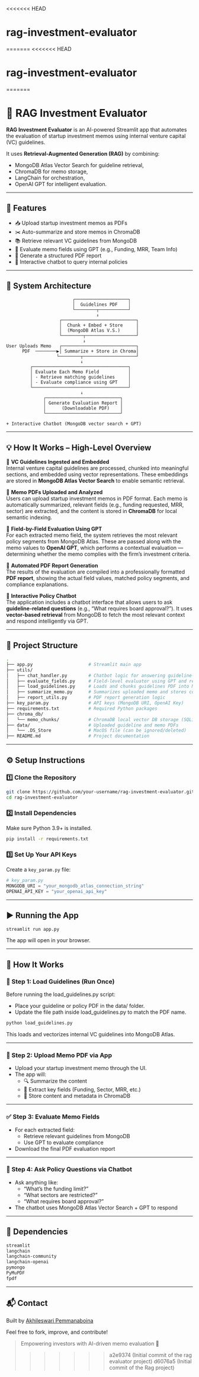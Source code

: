 <<<<<<< HEAD
# rag-investment-evaluator
=======
<<<<<<< HEAD
# rag-investment-evaluator
=======
# 💼 RAG Investment Evaluator

**RAG Investment Evaluator** is an AI-powered Streamlit app that automates the evaluation of startup investment memos using internal venture capital (VC) guidelines.

It uses **Retrieval-Augmented Generation (RAG)** by combining:
- MongoDB Atlas Vector Search for guideline retrieval,
- ChromaDB for memo storage,
- LangChain for orchestration,
- OpenAI GPT for intelligent evaluation.

---

## 🚀 Features

- 📥 Upload startup investment memos as PDFs  
- ✂️ Auto-summarize and store memos in ChromaDB  
- 📚 Retrieve relevant VC guidelines from MongoDB  
- 🧠 Evaluate memo fields using GPT (e.g., Funding, MRR, Team Info)  
- 🧾 Generate a structured PDF report  
- 💬 Interactive chatbot to query internal policies  

---

## 🧠 System Architecture

```plaintext
                         ┌────────────────────┐
                         │  Guidelines PDF    │
                         └────────┬───────────┘
                                  ↓
                    ┌────────────────────────────┐
                    │  Chunk + Embed + Store     │
                    │  (MongoDB Atlas V.S.)      │
                    └────────┬───────────────────┘
                             ↓
User Uploads Memo   ┌────────────────────────────┐
      PDF  ────────▶│ Summarize + Store in Chroma│
                   └────────┬────────────────────┘
                            ↓
         ┌────────────────────────────────────┐
         │ Evaluate Each Memo Field           │
         │ - Retrieve matching guidelines     │
         │ - Evaluate compliance using GPT    │
         └────────────────────────────────────┘
                            ↓
              ┌────────────────────────────┐
              │ Generate Evaluation Report │
              │      (Downloadable PDF)    │
              └────────────────────────────┘

+ Interactive Chatbot (MongoDB vector search + GPT)
```
---

## 💡 How It Works – High-Level Overview

🔹 **VC Guidelines Ingested and Embedded**  
Internal venture capital guidelines are processed, chunked into meaningful sections, and embedded using vector representations. These embeddings are stored in **MongoDB Atlas Vector Search** to enable semantic retrieval.

🔹 **Memo PDFs Uploaded and Analyzed**  
Users can upload startup investment memos in PDF format. Each memo is automatically summarized, relevant fields (e.g., funding requested, MRR, sector) are extracted, and the content is stored in **ChromaDB** for local semantic indexing.

🔹 **Field-by-Field Evaluation Using GPT**  
For each extracted memo field, the system retrieves the most relevant policy segments from MongoDB Atlas. These are passed along with the memo values to **OpenAI GPT**, which performs a contextual evaluation — determining whether the memo complies with the firm’s investment criteria.

🔹 **Automated PDF Report Generation**  
The results of the evaluation are compiled into a professionally formatted **PDF report**, showing the actual field values, matched policy segments, and compliance explanations.

🔹 **Interactive Policy Chatbot**  
The application includes a chatbot interface that allows users to ask **guideline-related questions** (e.g., “What requires board approval?”). It uses **vector-based retrieval** from MongoDB to fetch the most relevant context and respond intelligently via GPT.


---

## 📂 Project Structure

```bash
.
├── app.py                     # Streamlit main app
├── utils/
│   ├── chat_handler.py        # Chatbot logic for answering guideline-related queries
│   ├── evaluate_fields.py     # Field-level evaluator using GPT and retrieved guidelines
│   ├── load_guidelines.py     # Loads and chunks guidelines PDF into MongoDB Atlas Vector Search
│   ├── summarize_memo.py      # Summarizes uploaded memo and stores content in ChromaDB
│   ├── report_utils.py        # PDF report generation logic
├── key_param.py               # API keys (MongoDB URI, OpenAI Key)
├── requirements.txt           # Required Python packages
├── chroma_db/
│   └── memo_chunks/           # ChromaDB local vector DB storage (SQLite format)
├── data/                      # Uploaded guideline and memo PDFs
│   └── .DS_Store              # MacOS file (can be ignored/deleted)
├── README.md                  # Project documentation
```

---

## ⚙️ Setup Instructions

### 1️⃣ Clone the Repository

```bash
git clone https://github.com/your-username/rag-investment-evaluator.git
cd rag-investment-evaluator
```

### 2️⃣ Install Dependencies

Make sure Python 3.9+ is installed.

```bash
pip install -r requirements.txt
```

### 3️⃣ Set Up Your API Keys

Create a `key_param.py` file:

```python
# key_param.py
MONGODB_URI = "your_mongodb_atlas_connection_string"
OPENAI_API_KEY = "your_openai_api_key"
```

---

## ▶️ Running the App

```bash
streamlit run app.py
```

The app will open in your browser.

---

## 🧪 How It Works

### 📝 Step 1: Load Guidelines (Run Once)
Before running the load_guidelines.py script:
  - Place your guideline or policy PDF in the data/ folder.
  - Update the file path inside load_guidelines.py to match the PDF name.
```bash
python load_guidelines.py
```

This loads and vectorizes internal VC guidelines into MongoDB Atlas.

---

### 📄 Step 2: Upload Memo PDF via App

- Upload your startup investment memo through the UI.
- The app will:
  - 🔍 Summarize the content  
  - 🧠 Extract key fields (Funding, Sector, MRR, etc.)  
  - 💾 Store content and metadata in ChromaDB  

---

### ✅ Step 3: Evaluate Memo Fields

- For each extracted field:
  - Retrieve relevant guidelines from MongoDB
  - Use GPT to evaluate compliance
- Download the final PDF evaluation report

---

### 💬 Step 4: Ask Policy Questions via Chatbot

- Ask anything like:
  - “What’s the funding limit?”
  - “What sectors are restricted?”
  - “What requires board approval?”
- The chatbot uses MongoDB Atlas Vector Search + GPT to respond

---

## 📌 Dependencies

```txt
streamlit
langchain
langchain-community
langchain-openai
pymongo
PyMuPDF
fpdf
```

---



## 📬 Contact

Built by [Akhileswari Pemmanaboina](mailto:akhileswari712@gmail.com)

Feel free to fork, improve, and contribute!

> Empowering investors with AI-driven memo evaluation 🧠
>>>>>>> a2e9374 (Initial commit of the rag evaluator project)
>>>>>>> d6076a5 (Initial commit of the Rag project)
